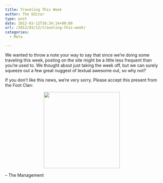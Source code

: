 ```yaml
---
title: Traveling This Week
author: The Editor
type: post
date: 2012-03-12T16:34:14+00:00
url: /2012/03/12/traveling-this-week/
categories:
  - Meta

---
```

We wanted to throw a note your way to say that since we&#8217;re doing some traveling this week, posting on the site might be a little less frequent than you&#8217;re used to. We thought about just taking the week off, but we can surely squeeze out a few great nuggest of textual awesome out, so why not?

If you don&#8217;t like this news, we&#8217;re very sorry. Please accept this present from the Foot Clan:

<p style="text-align: center;">
  <img class="aligncenter" title="Foot Clan Slap" src="http://i.imgur.com/iviUV.gif" alt="" width="250" />
</p>

&#8211; The Management